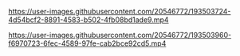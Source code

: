 https://user-images.githubusercontent.com/20546772/193503724-4d54bcf2-8891-4583-b502-4fb08bd1ade9.mp4

https://user-images.githubusercontent.com/20546772/193503960-f6970723-6fec-4589-97fe-cab2bce92cd5.mp4
